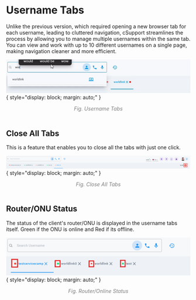 # Username Tabs

Unlike the previous version, which required opening a new browser tab for each username, leading to cluttered navigation, cSupport streamlines the process by allowing you to manage multiple usernames within the same tab. You can view and work with up to 10 different usernames on a single page, making navigation cleaner and more efficient.

![Username Tabs](img/username-tabs.gif){ style="display: block; margin: auto;" }

<div align="center">
<i style="font-size: 14px; color: grey;">Fig. Username Tabs</i>
</div><br>

## Close All Tabs

This is a feature that enables you to close all the tabs with just one click.

![Close All Tabs](img/close-all-tabs.png){ style="display: block; margin: auto;" }

<div align="center">
<i style="font-size: 14px; color: grey;">Fig. Close All Tabs</i>
</div><br>


## Router/ONU Status

The status of the client's router/ONU is displayed in the username tabs itself. Green if the ONU is online and Red if its offline.

![Router/Onlie Status](img/router-status.png){ style="display: block; margin: auto;" }

<div align="center">
<i style="font-size: 14px; color: grey;">Fig. Router/Online Status</i>
</div>

